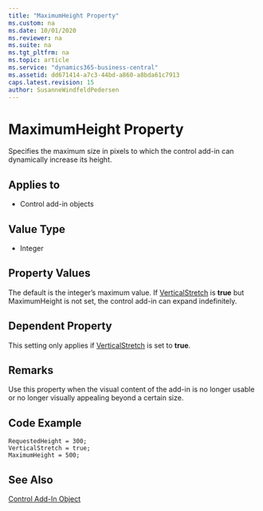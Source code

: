 ```yaml
---
title: "MaximumHeight Property"
ms.custom: na
ms.date: 10/01/2020
ms.reviewer: na
ms.suite: na
ms.tgt_pltfrm: na
ms.topic: article
ms.service: "dynamics365-business-central"
ms.assetid: dd671414-a7c3-44bd-a860-a8bda61c7913
caps.latest.revision: 15
author: SusanneWindfeldPedersen
---
```


 

# MaximumHeight Property

Specifies the maximum size in pixels to which the control add-in can dynamically increase its height.

## Applies to
- Control add-in objects
  
## Value Type 
  
-   Integer 

## Property Values
The default is the integer’s maximum value. If [VerticalStretch](devenv-verticalstretch-property.md) is **true** but MaximumHeight is not set, the control add-in can expand indefinitely.

## Dependent Property
This setting only applies if [VerticalStretch](devenv-verticalstretch-property.md) is set to **true**.

## Remarks
Use this property when the visual content of the add-in is no longer usable or no longer visually appealing beyond a certain size.

## Code Example
```
RequestedHeight = 300;
VerticalStretch = true;
MaximumHeight = 500;
```


## See Also  
[Control Add-In Object](../devenv-control-addin-object.md)   
 